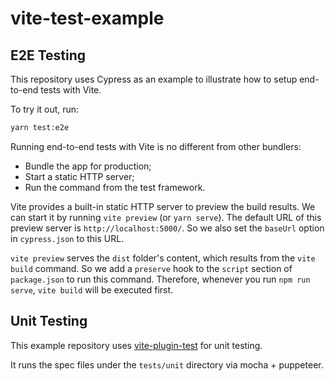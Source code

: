 # vite-test-example

## E2E Testing

This repository uses Cypress as an example to illustrate how to setup end-to-end tests with Vite.

To try it out, run:

```sh
yarn test:e2e
```

Running end-to-end tests with Vite is no different from other bundlers:

* Bundle the app for production;
* Start a static HTTP server;
* Run the command from the test framework.

Vite provides a built-in static HTTP server to preview the build results. We can start it by running `vite preview` (or `yarn serve`). The default URL of this preview server is `http://localhost:5000/`. So we also set the `baseUrl` option in `cypress.json` to this URL.

`vite preview` serves the `dist` folder's content, which results from the `vite build` command. So we add a `preserve` hook to the `script` section of `package.json` to run this command. Therefore, whenever you run `npm run serve`, `vite build` will be executed first.

## Unit Testing

This example repository uses [vite-plugin-test](https://github.com/aelbore/vite-plugin-test/) for unit testing.

It runs the spec files under the `tests/unit` directory via mocha + puppeteer.
